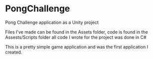 # PongChallenge
Pong Challenge application as a Unity project

Files I've made can be found in the Assets folder, code is found in the Assests/Scripts folder
all code I wrote for the project was done in C#

This is a pretty simple game application and was the first application I created.
